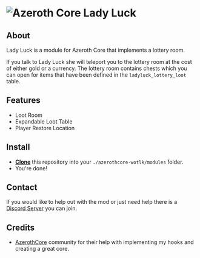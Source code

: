 # ![Azeroth Core](https://i.imgur.com/fQwb8m3.png) Lady Luck

## About

Lady Luck is a module for Azeroth Core that implements a lottery room.

If you talk to Lady Luck she will teleport you to the lottery room at the cost of either gold or a currency. The lottery room contains chests which you can open for items that have been defined in the `ladyluck_lottery_loot` table.

## Features

- Loot Room
- Expandable Loot Table
- Player Restore Location

## Install

- **[Clone](https://git-scm.com/docs/git-clone)** this repository into your `./azerothcore-wotlk/modules` folder.
- You're done!

## Contact

If you would like to help out with the mod or just need help there is a [Discord Server](https://discord.gg/xdVPGcpJ8C) you can join.

## Credits

- [AzerothCore](https://github.com/azerothcore/azerothcore-wotlk) community for their help with implementing my hooks and creating a great core.
